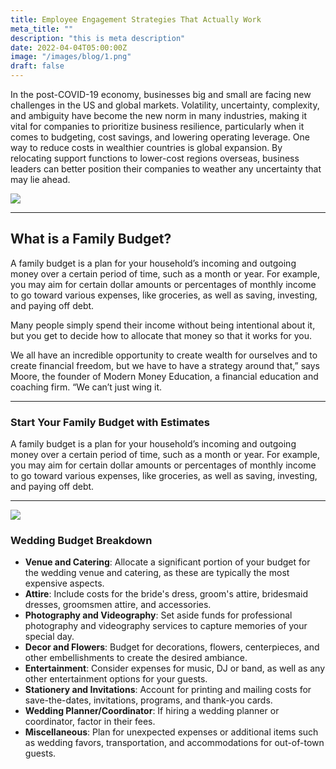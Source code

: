 ```yaml
---
title: Employee Engagement Strategies That Actually Work
meta_title: ""
description: "this is meta description"
date: 2022-04-04T05:00:00Z
image: "/images/blog/1.png"
draft: false
---
```


In the post-COVID-19 economy, businesses big and small are facing new challenges in the US and global markets. Volatility, uncertainty, complexity, and ambiguity have become the new norm in many industries, making it vital for companies to prioritize business resilience, particularly when it comes to budgeting, cost savings, and lowering operating leverage. One way to reduce costs in wealthier countries is global expansion. By relocating support functions to lower-cost regions overseas, business leaders can better position their companies to weather any uncertainty that may lie ahead.

![](/images/blog/post-image-1.png)

---

## What is a Family Budget?

A family budget is a plan for your household’s incoming and outgoing money over a certain period of time, such as a month or year. For example, you may aim for certain dollar amounts or percentages of monthly income to go toward various expenses, like groceries, as well as saving, investing, and paying off debt.

Many people simply spend their income without being intentional about it, but you get to decide how to allocate that money so that it works for you.

We all have an incredible opportunity to create wealth for ourselves and to create financial freedom, but we have to have a strategy around that,” says Moore, the founder of Modern Money Education, a financial education and coaching firm. “We can’t just wing it.

---

### Start Your Family Budget with Estimates

A family budget is a plan for your household’s incoming and outgoing money over a certain period of time, such as a month or year. For example, you may aim for certain dollar amounts or percentages of monthly income to go toward various expenses, like groceries, as well as saving, investing, and paying off debt.

---

![](/images/blog/post-image-2.png)

### Wedding Budget Breakdown

- **Venue and Catering**: Allocate a significant portion of your budget for the wedding venue and catering, as these are typically the most expensive aspects.
- **Attire**: Include costs for the bride's dress, groom's attire, bridesmaid dresses, groomsmen attire, and accessories.
- **Photography and Videography**: Set aside funds for professional photography and videography services to capture memories of your special day.
- **Decor and Flowers**: Budget for decorations, flowers, centerpieces, and other embellishments to create the desired ambiance.
- **Entertainment**: Consider expenses for music, DJ or band, as well as any other entertainment options for your guests.
- **Stationery and Invitations**: Account for printing and mailing costs for save-the-dates, invitations, programs, and thank-you cards.
- **Wedding Planner/Coordinator**: If hiring a wedding planner or coordinator, factor in their fees.
- **Miscellaneous**: Plan for unexpected expenses or additional items such as wedding favors, transportation, and accommodations for out-of-town guests.
